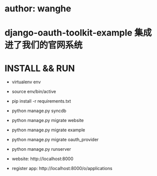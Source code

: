 # author: wanghe 

# django-oauth-toolkit-example  集成进了我们的官网系统  

# INSTALL && RUN

- virtualenv env 
- source env/bin/active 
- pip install -r requirements.txt
- python manage.py syncdb
- python manage.py migrate website
- python manage.py migrate example 
- python manage.py migrate oauth_provider
- python manage.py runserver 

- website: http://localhost:8000
- register app: http://localhost:8000/o/applications



